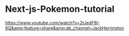 # Next-js-Pokemon-tutorial
https://www.youtube.com/watch?v=2tJedF8I-8Q&amp;feature=share&amp;ab_channel=JackHerrington
